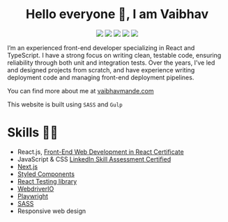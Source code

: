 <h1 align="center">Hello everyone 👋, I am Vaibhav</h1>

<p align="center">
  <img src="https://img.shields.io/badge/Made%20with-SASS-bf4080"/>
  <img src="https://img.shields.io/badge/Using-Gulp-%23eb4a4b">
  <a href="https://www.linkedin.com/in/vaibhavmande/" title="linkedin"><img src="https://img.shields.io/badge/LinkedIn-0077B5?style=flat&logo=linkedin&logoColor=white"></a>
  <a href="https://stackoverflow.com/u/2157907" title="StackOverflow"><img src="https://img.shields.io/badge/Stack_Overflow-FE7A16?style=flat&logo=stack-overflow&logoColor=white"></a>
  <a href="https://vaibhavmande.com/" title="Portfolio"><img src="https://img.shields.io/badge/Portfolio-46a2f1.svg?&style=flat&logo=Google-Chrome&logoColor=white"></a>
</p>

I’m an experienced front-end developer specializing in React and TypeScript. I have a strong focus on writing clean, testable code, ensuring reliability through both unit and integration tests. Over the years, I’ve led and designed projects from scratch, and have experience writing deployment code and managing front-end deployment pipelines.

You can find more about me at [vaibhavmande.com](https://vaibhavmande.com/)

This website is built using `SASS` and `Gulp`

# Skills 👨‍💻

- React.js, [Front-End Web Development in React Certificate](https://coursera.org/share/4be7bd76752ae1cf70e8dd89e70615ef 'Certificate')
- JavaScript & CSS [LinkedIn Skill Assessment Certified](https://www.linkedin.com/in/vaibhavmande/)
- [Next.js](https://nextjs.org/)
- [Styled Components](https://styled-components.com/)
- [React Testing library](https://testing-library.com/)
- [WebdriverIO](https://webdriver.io/)
- [Playwright](https://playwright.dev/)
- [SASS](https://sass-lang.com/)
- Responsive web design
